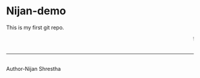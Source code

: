 
# Nijan-demo
This is my first git repo.

  <marquee>
   <i>Welcome</i>
  </marquee>
<br>
      <br><hr><br>
Author-Nijan Shrestha